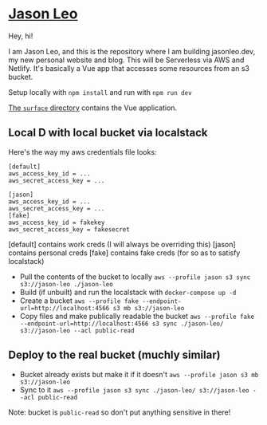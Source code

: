 # [Jason Leo](https://www.jasonleo.dev)

Hey, hi!

I am Jason Leo, and this is the repository where I am building jasonleo.dev, my new personal website and blog. This will be Serverless via AWS and Netlify. It's basically a Vue app that accesses some resources from an s3 bucket.

Setup locally with `npm install` and run with `npm run dev`

[The `surface` directory](/surface) contains the Vue application.


## Local D with local bucket via localstack

Here's the way my aws credentials file looks:
```
[default]
aws_access_key_id = ...
aws_secret_access_key = ...

[jason]
aws_access_key_id = ...
aws_secret_access_key = ...
[fake]
aws_access_key_id = fakekey
aws_secret_access_key = fakesecret
```
[default] contains work creds (I will always be overriding this)
[jason] contains personal creds
[fake] contains fake creds (for so as to satisfy localstack)

- Pull the contents of the bucket to locally `aws --profile jason s3 sync s3://jason-leo ./jason-leo`
- Build (if unbuilt) and run the localstack with `docker-compose up -d`
- Create a bucket `aws --profile fake --endpoint-url=http://localhost:4566 s3 mb s3://jason-leo`
- Copy files and make publically readable the bucket `aws --profile fake --endpoint-url=http://localhost:4566 s3 sync ./jason-leo/ s3://jason-leo --acl public-read`

## Deploy to the real bucket (muchly similar)

- Bucket already exists but make it if it doesn't `aws --profile jason s3 mb s3://jason-leo`
- Sync to it `aws --profile jason s3 sync ./jason-leo/ s3://jason-leo --acl public-read`

Note: bucket is `public-read` so don't put anything sensitive in there!
